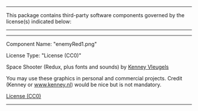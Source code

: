 ____
This package contains third-party software components governed by the license(s) indicated below:
____

----

Component Name: "enemyRed1.png"

License Type: "License (CC0)"

Space Shooter (Redux, plus fonts and sounds) by [Kenney Vleugels](https://www.kenney.nl)

You may use these graphics in personal and commercial projects.
Credit (Kenney or www.kenney.nl) would be nice but is not mandatory.

[License (CC0)](http://creativecommons.org/publicdomain/zero/1.0/)

----